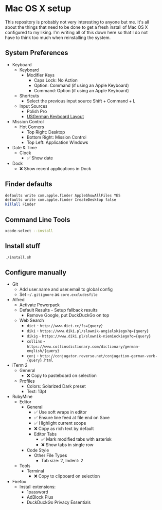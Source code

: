 # Mac OS X setup
This repository is probably not very interesting to anyone but me. It's all about the things that need to be done to get a fresh install of Mac OS X configured to my liking. I'm writing all of this down here so that I do not have to think too much when reinstalling the system.

## System Preferences
- Keyboard
  - Keyboard
    - Modifier Keys
      - Caps Lock: No Action
      - Option: Command (if using an Apple Keyboard)
      - Command: Option (if using an Apple Keyboard)
  - Shortcuts
    - Select the previous input source Shift + Command + L
  - Input Sources
    - Polish Pro
    - [USGerman Keyboard Layout](https://hci.rwth-aachen.de/USGermanKeyboard)
- Mission Control
  - Hot Corners
    - Top Right: Desktop
    - Bottom Right: Mission Control
    - Top Left: Application Windows
- Date & Time
  - Clock
    - :white_check_mark: Show date
- Dock
  - :x: Show recent applications in Dock
## Finder defaults

```bash
defaults write com.apple.finder AppleShowAllFiles YES
defaults write com.apple.finder CreateDesktop false
killall Finder
```

## Command Line Tools

```bash
xcode-select --install
```

## Install stuff

```bash
./install.sh
```

## Configure manually

- Git
  - Add user.name and user.email to global config
  - Set `~/.gitignore` as `core.excludesfile`
- Alfred
  - Activate Powerpack
  - Default Results - Setup fallback results
    - Remove Google, put DuckDuckGo on top
  - Web Search
    - `dict` - `http://www.dict.cc/?s={query}`
    - `diki` - `https://www.diki.pl/slownik-angielskiego?q={query}`
    - `dikig` - `https://www.diki.pl/slownik-niemieckiego?q={query}`
    - `collins` - `https://www.collinsdictionary.com/dictionary/german-english/{query}`
    - `conj` - `http://conjugator.reverso.net/conjugation-german-verb-{query}.html`
- iTerm 2
  - General
    - :x: Copy to pasteboard on selection
  - Profiles
    - Colors: Solarized Dark preset
    - Text: 13pt
- RubyMine
  - Editor
    - General
      - :white_check_mark: Use soft wraps in editor
      - :white_check_mark: Ensure line feed at file end on Save
      - :white_check_mark: Highlight current scope
      - :x: Copy as rich text by default
      - Editor Tabs
        - :white_check_mark: Mark modified tabs with asterisk
        - :x: Show tabs in single row
    - Code Style
      - Other File Types
        - Tab size: 2, Indent: 2
  - Tools
    - Terminal
      - :x: Copy to clipboard on selection
- Firefox
  - Install extensions:
    - 1password
    - AdBlock Plus
    - DuckDuckGo Privacy Essentials
